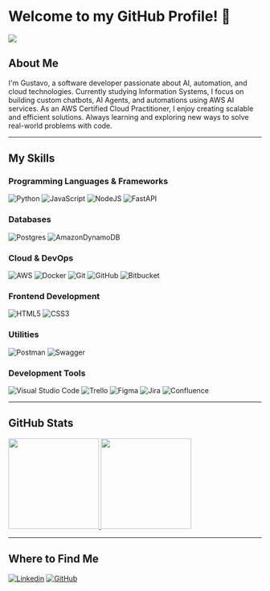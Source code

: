 # Welcome to my GitHub Profile! 👋

![](https://komarev.com/ghpvc/?username=GustavoVasconcelos02&color=006bed)

## About Me

I'm Gustavo, a software developer passionate about AI, automation, and cloud technologies. Currently studying Information Systems, I focus on building custom chatbots, AI Agents, and automations using AWS AI services. As an AWS Certified Cloud Practitioner, I enjoy creating scalable and efficient solutions. Always learning and exploring new ways to solve real-world problems with code.

---

## My Skills

### **Programming Languages & Frameworks**
![Python](https://img.shields.io/badge/python-3670A0?style=for-the-badge&logo=python)
![JavaScript](https://img.shields.io/badge/javascript-%23323330.svg?style=for-the-badge&logo=javascript&logoColor=%23F7DF1E)
![NodeJS](https://img.shields.io/badge/node.js-6DA55F?style=for-the-badge&logo=node)
![FastAPI](https://img.shields.io/badge/FastAPI-005571?style=for-the-badge&logo=fastapi)

### **Databases**
![Postgres](https://img.shields.io/badge/postgres-%23316192.svg?style=for-the-badge&logo=postgresql)
![AmazonDynamoDB](https://img.shields.io/badge/Amazon%20DynamoDB-4053D6?style=for-the-badge&logo=Amazon%20DynamoDB)

### **Cloud & DevOps**
![AWS](https://img.shields.io/badge/AWS-%23FF9900.svg?style=for-the-badge&logo=amazon-aws&logoColor=white)
![Docker](https://img.shields.io/badge/docker-%230db7ed.svg?style=for-the-badge&logo=docker&logoColor=white)
![Git](https://img.shields.io/badge/git-%23F05033.svg?style=for-the-badge&logo=git&logoColor=white)
![GitHub](https://img.shields.io/badge/github-%23121011.svg?style=for-the-badge&logo=github&logoColor=white)
![Bitbucket](https://img.shields.io/badge/bitbucket-%230047B3.svg?style=for-the-badge&logo=bitbucket&logoColor=white)

### **Frontend Development**
![HTML5](https://img.shields.io/badge/html5-%23E34F26.svg?style=for-the-badge&logo=html5&logoColor=white)
![CSS3](https://img.shields.io/badge/css3-%231572B6.svg?style=for-the-badge&logo=css3&logoColor=white)

### **Utilities**
![Postman](https://img.shields.io/badge/Postman-FF6C37?style=for-the-badge&logo=postman&logoColor=white)
![Swagger](https://img.shields.io/badge/-Swagger-%23Clojure?style=for-the-badge&logo=swagger&logoColor=white)

### **Development Tools**
![Visual Studio Code](https://img.shields.io/badge/Visual%20Studio%20Code-0078d7.svg?style=for-the-badge&logo=visual-studio-code&logoColor=white)
![Trello](https://img.shields.io/badge/Trello-%23026AA7.svg?style=for-the-badge&logo=Trello&logoColor=white)
![Figma](https://img.shields.io/badge/figma-%23F24E1E.svg?style=for-the-badge&logo=figma&logoColor=white)
![Jira](https://img.shields.io/badge/jira-%230A0FFF.svg?style=for-the-badge&logo=jira&logoColor=white)
![Confluence](https://img.shields.io/badge/confluence-%23172BF4.svg?style=for-the-badge&logo=confluence&logoColor=white)

---

## GitHub Stats

<a href="https://github.com/GustavoVasconcelos02" title="Perfil do Gustavo">
  <img height="180em" src="https://github-readme-stats.vercel.app/api?username=GustavoVasconcelos02&theme=dark&show_icons=true" />
</a>
<a href="https://github.com/anuraghazra/github-readme-stats">
  <img height="180em" src="https://github-readme-stats.vercel.app/api/top-langs/?username=GustavoVasconcelos02&layout=compact&theme=dark" />
</a>

---

## Where to Find Me

[![Linkedin](https://img.shields.io/badge/-Linkedin-blue?style=for-the-badge&logo=Linkedin&logoColor=white)](https://www.linkedin.com/in/gustavo-serra-vasconcelos-406421203)
[![GitHub](https://img.shields.io/github/followers/GustavoVasconcelos02?label=follow&style=social)](https://github.com/GustavoVasconcelos02)

